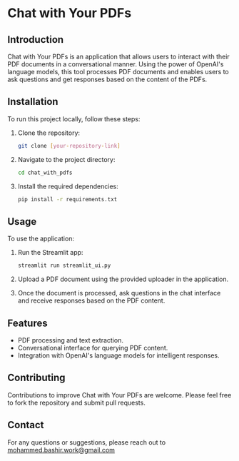 # Chat with Your PDFs

## Introduction
Chat with Your PDFs is an application that allows users to interact with their PDF documents in a conversational manner. Using the power of OpenAI's language models, this tool processes PDF documents and enables users to ask questions and get responses based on the content of the PDFs.

## Installation
To run this project locally, follow these steps:

1. Clone the repository:
    ```bash
    git clone [your-repository-link]
    ```

2. Navigate to the project directory:
    ```bash
    cd chat_with_pdfs
    ```

3. Install the required dependencies:
    ```bash
    pip install -r requirements.txt
    ```

## Usage
To use the application:

1. Run the Streamlit app:
    ```bash
    streamlit run streamlit_ui.py
    ```

2. Upload a PDF document using the provided uploader in the application.

3. Once the document is processed, ask questions in the chat interface and receive responses based on the PDF content.

## Features
- PDF processing and text extraction.
- Conversational interface for querying PDF content.
- Integration with OpenAI's language models for intelligent responses.

## Contributing
Contributions to improve Chat with Your PDFs are welcome. Please feel free to fork the repository and submit pull requests.

## Contact
For any questions or suggestions, please reach out to mohammed.bashir.work@gmail.com